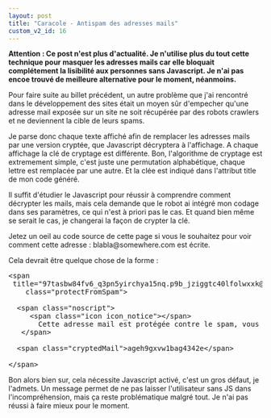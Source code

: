 ```yaml
---
layout: post
title: "Caracole - Antispam des adresses mails"
custom_v2_id: 16
---
```


<p><strong>Attention : Ce post n'est plus d'actualité. Je n'utilise plus du tout cette technique pour masquer les adresses mails car elle bloquait complétement la lisibilité aux personnes sans Javascript. Je n'ai pas encoe trouvé de meilleure alternative pour le moment, néanmoins.</strong></p>
<p>Pour faire suite au billet précédent, un autre problème que j'ai rencontré dans le développement des sites était un moyen sûr d'empecher qu'une adresse mail exposée sur un site ne soit récupérée par des robots crawlers et ne deviennent la cible de leurs spams.</p>
<p>Je parse donc chaque texte affiché afin de remplacer les adresses mails par une version cryptée, que Javascript décryptera à l'affichage. A chaque affichage la clé de cryptage est différente. Bon, l'algorithme de cryptage est extremement simple, c'est juste une permutation alphabétique, chaque lettre est remplacée par une autre. Et la clée est indiqué dans l'attribut title de mon code généré.</p>
<p>Il suffit d'étudier le Javascript pour réussir à comprendre comment décrypter les mails, mais cela demande que le robot ai intégré mon codage dans ses paramètres, ce qui n'est à priori pas le cas. Et quand bien même se serait le cas, je changerai la façon de crypter la clé.</p>
<p>Jetez un oeil au code source de cette page si vous le souhaitez pour voir comment cette adresse : blabla@somewhere.com est écrite.</p>
<p>Cela devrait être quelque chose de la forme :</p>
<pre>&lt;<span class="start-tag">span</span><span class="attribute-name"> <br /></span>	<span class="attribute-name">title</span>=<span class="attribute-value">"97tasbw84fv6_q3pn5yirchya15nq.p9b_jziggtc40lfolwxxk@meo26m70zj2d-sur@hev8u1-dk.3" </span><span class="attribute-name"><br /></span>	<span class="attribute-name">class</span>=<span class="attribute-value">"protectFromSpam"</span>&gt;<br />	<br />	&lt;<span class="start-tag">span</span><span class="attribute-name"> class</span>=<span class="attribute-value">"noscript"</span>&gt;<br />		&lt;<span class="start-tag">span</span><span class="attribute-name"> class</span>=<span class="attribute-value">"icon icon_notice"</span>&gt;&lt;/<span class="end-tag">span</span>&gt;<br />		Cette adresse mail est protégée contre le spam, vous devez activer Javascript pour pouvoir la voir.<br />	&lt;/<span class="end-tag">span</span>&gt;<br />	<br />	&lt;<span class="start-tag">span</span><span class="attribute-name"> class</span>=<span class="attribute-value">"cryptedMail"</span>&gt;ageh9gxvw1bag4342e&lt;/<span class="end-tag">span</span>&gt;<br />	<br />&lt;/<span class="end-tag">span</span>&gt;</pre>
<p>Bon alors bien sur, cela nécessite Javascript activé, c'est un gros défaut, je l'admets. Un message permet de ne pas laisser l'utilisateur sans JS dans l'incompréhension, mais ça reste problématique malgré tout. Je n'ai pas réussi à faire mieux pour le moment.</p>
